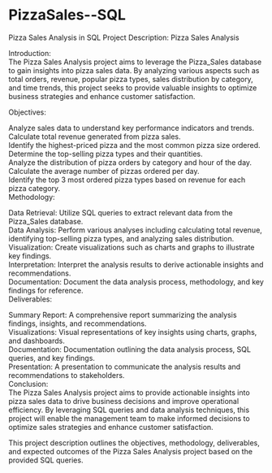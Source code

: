 # PizzaSales--SQL
Pizza Sales Analysis in SQL
Project Description: Pizza Sales Analysis

Introduction:<br>
The Pizza Sales Analysis project aims to leverage the Pizza_Sales database to gain insights into pizza sales data. By analyzing various aspects such as total orders, revenue, popular pizza types, sales distribution by category, and time trends, this project seeks to provide valuable insights to optimize business strategies and enhance customer satisfaction.<br>

Objectives:<br>

Analyze sales data to understand key performance indicators and trends.<br>
Calculate total revenue generated from pizza sales.<br>
Identify the highest-priced pizza and the most common pizza size ordered.<br>
Determine the top-selling pizza types and their quantities.<br>
Analyze the distribution of pizza orders by category and hour of the day.<br>
Calculate the average number of pizzas ordered per day.<br>
Identify the top 3 most ordered pizza types based on revenue for each pizza category.<br>
Methodology:<br>

Data Retrieval: Utilize SQL queries to extract relevant data from the Pizza_Sales database.<br>
Data Analysis: Perform various analyses including calculating total revenue, identifying top-selling pizza types, and analyzing sales distribution.<br>
Visualization: Create visualizations such as charts and graphs to illustrate key findings.<br>
Interpretation: Interpret the analysis results to derive actionable insights and recommendations.<br>
Documentation: Document the data analysis process, methodology, and key findings for reference.<br>
Deliverables:<br>

Summary Report: A comprehensive report summarizing the analysis findings, insights, and recommendations.<br>
Visualizations: Visual representations of key insights using charts, graphs, and dashboards.<br>
Documentation: Documentation outlining the data analysis process, SQL queries, and key findings.<br>
Presentation: A presentation to communicate the analysis results and recommendations to stakeholders.<br>
Conclusion:<br>
The Pizza Sales Analysis project aims to provide actionable insights into pizza sales data to drive business decisions and improve operational efficiency. By leveraging SQL queries and data analysis techniques, this project will enable the management team to make informed decisions to optimize sales strategies and enhance customer satisfaction.<br>

This project description outlines the objectives, methodology, deliverables, and expected outcomes of the Pizza Sales Analysis project based on the provided SQL queries.
